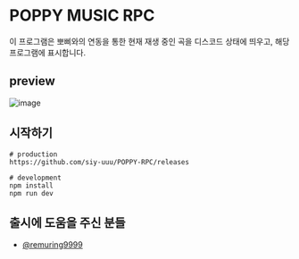 # POPPY MUSIC RPC
이 프로그램은 뽀삐와의 연동을 통한 현재 재생 중인 곡을 디스코드 상태에 띄우고, 해당 프로그램에 표시합니다.
## preview
<img alt="image" src="https://github.com/siy-uuu/POPPY-RPC/blob/master/.github/assets/poppyrpc.png">

## 시작하기
```
# production
https://github.com/siy-uuu/POPPY-RPC/releases

# development
npm install
npm run dev
```

## 출시에 도움을 주신 분들
- [@remuring9999](https://github.com/remuring9999)